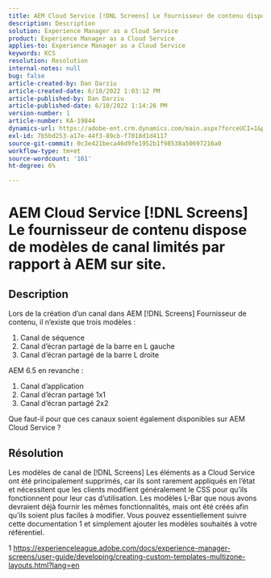 ```yaml
---
title: AEM Cloud Service [!DNL Screens] Le fournisseur de contenu dispose de modèles de canal limités par rapport à AEM sur site.
description: Description
solution: Experience Manager as a Cloud Service
product: Experience Manager as a Cloud Service
applies-to: Experience Manager as a Cloud Service
keywords: KCS
resolution: Resolution
internal-notes: null
bug: false
article-created-by: Dan Darziu
article-created-date: 6/10/2022 1:03:12 PM
article-published-by: Dan Darziu
article-published-date: 6/10/2022 1:14:26 PM
version-number: 1
article-number: KA-19844
dynamics-url: https://adobe-ent.crm.dynamics.com/main.aspx?forceUCI=1&pagetype=entityrecord&etn=knowledgearticle&id=229163a7-bde8-ec11-bb3c-000d3a3b1f18
exl-id: 7b5bd253-a17e-44f3-89cb-f7018d1d4117
source-git-commit: 0c3e421beca46d9fe1952b1f98538a50697216a0
workflow-type: tm+mt
source-wordcount: '161'
ht-degree: 6%

---
```


# AEM Cloud Service [!DNL Screens] Le fournisseur de contenu dispose de modèles de canal limités par rapport à AEM sur site.

## Description

Lors de la création d’un canal dans AEM [!DNL Screens] Fournisseur de contenu, il n’existe que trois modèles :
1. Canal de séquence
2. Canal d’écran partagé de la barre en L gauche
3. Canal d’écran partagé de la barre L droite


AEM 6.5 en revanche :
1. Canal d’application
2. Canal d’écran partagé 1x1
3. Canal d’écran partagé 2x2


Que faut-il pour que ces canaux soient également disponibles sur AEM Cloud Service ?

## Résolution


Les modèles de canal de [!DNL Screens] Les éléments as a Cloud Service ont été principalement supprimés, car ils sont rarement appliqués en l’état et nécessitent que les clients modifient généralement le CSS pour qu’ils fonctionnent pour leur cas d’utilisation.
Les modèles L-Bar que nous avons devraient déjà fournir les mêmes fonctionnalités, mais ont été créés afin qu’ils soient plus faciles à modifier.
Vous pouvez essentiellement suivre cette documentation 1 et simplement ajouter les modèles souhaités à votre référentiel.

1 https://experienceleague.adobe.com/docs/experience-manager-screens/user-guide/developing/creating-custom-templates-multizone-layouts.html?lang=en
